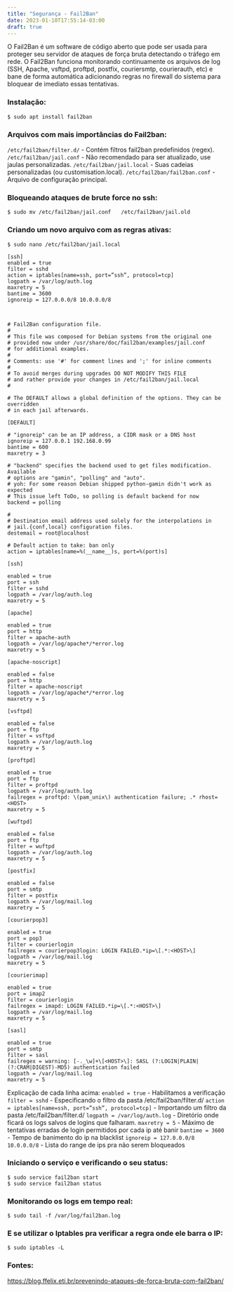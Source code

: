 ```yaml
---
title: "Segurança - Fail2Ban"
date: 2023-01-10T17:55:14-03:00
draft: true
---
```



O Fail2Ban é um software de código aberto que pode ser usada para proteger seu servidor de ataques de força bruta detectando o tráfego em rede.
O Fail2Ban funciona monitorando continuamente os arquivos de log (SSH, Apache, vsftpd, proftpd, postfix, couriersmtp, courierauth, etc) e bane de forma automática adicionando regras no firewall do sistema para bloquear de imediato essas tentativas.

### Instalação:

```
$ sudo apt install fail2ban
```

### Arquivos com mais importâncias do Fail2ban:

`/etc/fail2ban/filter.d/` \- Contém filtros fail2ban predefinidos (regex).
`/etc/fail2ban/jail.conf` \- Não recomendado para ser atualizado, use jaulas personalizadas.
`/etc/fail2ban/jail.local` \- Suas cadeias personalizadas (ou customisation.local).
`/etc/fail2ban/fail2ban.conf` \- Arquivo de configuração principal.

### Bloqueando ataques de brute force no ssh:

```
$ sudo mv /etc/fail2ban/jail.conf ⠀ /etc/fail2ban/jail.old
```

### Criando um novo arquivo com as regras ativas:

```
$ sudo nano /etc/fail2ban/jail.local
```

```
[ssh]
enabled = true
filter = sshd
action = iptables[name=ssh, port=”ssh”, protocol=tcp]
logpath = /var/log/auth.log
maxretry = 5
bantime = 3600
ignoreip = 127.0.0.0/8 10.0.0.0/8



# Fail2Ban configuration file.
#
# This file was composed for Debian systems from the original one
# provided now under /usr/share/doc/fail2ban/examples/jail.conf
# for additional examples.
#
# Comments: use '#' for comment lines and ';' for inline comments
#
# To avoid merges during upgrades DO NOT MODIFY THIS FILE
# and rather provide your changes in /etc/fail2ban/jail.local
#

# The DEFAULT allows a global definition of the options. They can be overridden
# in each jail afterwards.

[DEFAULT]

# "ignoreip" can be an IP address, a CIDR mask or a DNS host
ignoreip = 127.0.0.1 192.168.0.99
bantime = 600
maxretry = 3

# "backend" specifies the backend used to get files modification. Available
# options are "gamin", "polling" and "auto".
# yoh: For some reason Debian shipped python-gamin didn't work as expected
# This issue left ToDo, so polling is default backend for now
backend = polling

#
# Destination email address used solely for the interpolations in
# jail.{conf,local} configuration files.
destemail = root@localhost

# Default action to take: ban only
action = iptables[name=%(__name__)s, port=%(port)s]

[ssh]

enabled = true
port = ssh
filter = sshd
logpath = /var/log/auth.log
maxretry = 5

[apache]

enabled = true
port = http
filter = apache-auth
logpath = /var/log/apache*/*error.log
maxretry = 5

[apache-noscript]

enabled = false
port = http
filter = apache-noscript
logpath = /var/log/apache*/*error.log
maxretry = 5

[vsftpd]

enabled = false
port = ftp
filter = vsftpd
logpath = /var/log/auth.log
maxretry = 5

[proftpd]

enabled = true
port = ftp
filter = proftpd
logpath = /var/log/auth.log
failregex = proftpd: \(pam_unix\) authentication failure; .* rhost=<HOST>
maxretry = 5

[wuftpd]

enabled = false
port = ftp
filter = wuftpd
logpath = /var/log/auth.log
maxretry = 5

[postfix]

enabled = false
port = smtp
filter = postfix
logpath = /var/log/mail.log
maxretry = 5

[courierpop3]

enabled = true
port = pop3
filter = courierlogin
failregex = courierpop3login: LOGIN FAILED.*ip=\[.*:<HOST>\]
logpath = /var/log/mail.log
maxretry = 5

[courierimap]

enabled = true
port = imap2
filter = courierlogin
failregex = imapd: LOGIN FAILED.*ip=\[.*:<HOST>\]
logpath = /var/log/mail.log
maxretry = 5

[sasl]

enabled = true
port = smtp
filter = sasl
failregex = warning: [-._\w]+\[<HOST>\]: SASL (?:LOGIN|PLAIN|(?:CRAM|DIGEST)-MD5) authentication failed
logpath = /var/log/mail.log
maxretry = 5
```

Explicação de cada linha acima:
`enabled = true` \- Habilitamos a verificação
`filter = sshd` \- Especificando o filtro da pasta /etc/fail2ban/filter.d/
`action = iptables[name=ssh, port=”ssh”, protocol=tcp]` \- Importando um filtro da pasta /etc/fail2ban/filter.d/
`logpath = /var/log/auth.log` \- Diretório onde ficará os logs salvos de logins que falharam.
`maxretry = 5` \- Máximo de tentativas erradas de login permitidos por cada ip até banir
`bantime = 3600` \- Tempo de banimento do ip na blacklist
`ignoreip = 127.0.0.0/8 10.0.0.0/8` \- Lista do range de ips pra não serem bloqueados

### Iniciando o serviço e verificando o seu status:

```
$ sudo service fail2ban start
$ sudo service fail2ban status
```

### Monitorando os logs em tempo real:

```
$ sudo tail -f /var/log/fail2ban.log
```

### E se utilizar o Iptables pra verificar a regra onde ele barra o IP:

```
$ sudo iptables -L
```

### Fontes:
https://blog.ffelix.eti.br/prevenindo-ataques-de-forca-bruta-com-fail2ban/